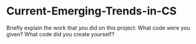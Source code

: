 # Current-Emerging-Trends-in-CS

Briefly explain the work that you did on this project: What code were you given? What code did you create yourself?

